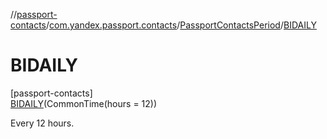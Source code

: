 //[passport-contacts](../../../../index.md)/[com.yandex.passport.contacts](../../index.md)/[PassportContactsPeriod](../index.md)/[BIDAILY](index.md)

# BIDAILY

[passport-contacts]\
[BIDAILY](index.md)(CommonTime(hours = 12))

Every 12 hours.
